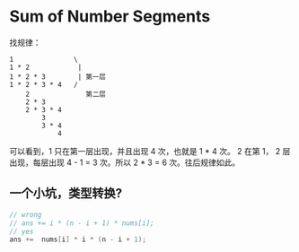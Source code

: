 # Sum of Number Segments

找规律：

    1               \
    1 * 2            |
    1 * 2 * 3        | 第一层    
    1 * 2 * 3 * 4   / 
        2              第二层
        2 * 3           
        2 * 3 * 4           
            3           
            3 * 4
                4

可以看到，1 只在第一层出现，并且出现 4 次，也就是 1 * 4 次。 2 在第 1， 2 层出现，每层出现 4 - 1 = 3 次。所以 2 * 3 = 6 次。往后规律如此。

## 一个小坑，类型转换?

```C++
// wrong
// ans += i * (n - i + 1) * nums[i];
// yes
ans +=  nums[i] * i * (n - i + 1);
```
